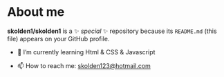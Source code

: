 # About me


**skolden1/skolden1** is a ✨ _special_ ✨ repository because its `README.md` (this file) appears on your GitHub profile.




- 🌱 I’m currently learning Html & CSS & Javascript

- 📫 How to reach me: skolden123@hotmail.com


